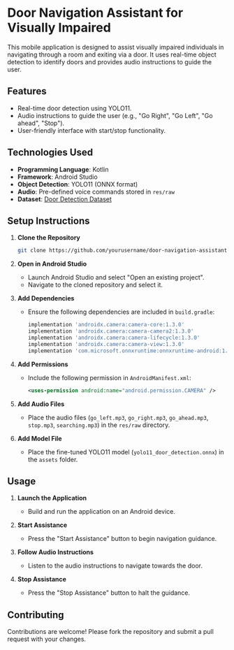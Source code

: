 # Door Navigation Assistant for Visually Impaired

This mobile application is designed to assist visually impaired individuals in navigating through a room and exiting via a door. It uses real-time object detection to identify doors and provides audio instructions to guide the user.

## Features
- Real-time door detection using YOLO11.
- Audio instructions to guide the user (e.g., "Go Right", "Go Left", "Go ahead", "Stop").
- User-friendly interface with start/stop functionality.

## Technologies Used
- **Programming Language**: Kotlin
- **Framework**: Android Studio
- **Object Detection**: YOLO11 (ONNX format)
- **Audio**: Pre-defined voice commands stored in `res/raw`
- **Dataset**: [Door Detection Dataset](https://www.kaggle.com/datasets/sayedmohamed1/doors-detection/data)

## Setup Instructions
1. **Clone the Repository**
   ```bash
   git clone https://github.com/yourusername/door-navigation-assistant.git
   ```

2. **Open in Android Studio**
   - Launch Android Studio and select "Open an existing project".
   - Navigate to the cloned repository and select it.

3. **Add Dependencies**
   - Ensure the following dependencies are included in `build.gradle`:
     ```gradle
     implementation 'androidx.camera:camera-core:1.3.0'
     implementation 'androidx.camera:camera-camera2:1.3.0'
     implementation 'androidx.camera:camera-lifecycle:1.3.0'
     implementation 'androidx.camera:camera-view:1.3.0'
     implementation 'com.microsoft.onnxruntime:onnxruntime-android:1.11.0'
     ```

4. **Add Permissions**
   - Include the following permission in `AndroidManifest.xml`:
     ```xml
     <uses-permission android:name="android.permission.CAMERA" />
     ```

5. **Add Audio Files**
   - Place the audio files (`go_left.mp3`, `go_right.mp3`, `go_ahead.mp3`, `stop.mp3`, `searching.mp3`) in the `res/raw` directory.

6. **Add Model File**
   - Place the fine-tuned YOLO11 model (`yolo11_door_detection.onnx`) in the `assets` folder.

## Usage
1. **Launch the Application**
   - Build and run the application on an Android device.

2. **Start Assistance**
   - Press the "Start Assistance" button to begin navigation guidance.

3. **Follow Audio Instructions**
   - Listen to the audio instructions to navigate towards the door.

4. **Stop Assistance**
   - Press the "Stop Assistance" button to halt the guidance.

## Contributing
Contributions are welcome! Please fork the repository and submit a pull request with your changes.
